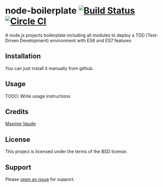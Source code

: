 # node-boilerplate [![Build Status](https://travis-ci.org/mvaude/node-boilerplate.svg?branch=master)](https://travis-ci.org/mvaude/node-boilerplate)[![Circle CI](https://circleci.com/gh/mvaude/node-boilerplate/tree/master.svg?style=svg)](https://circleci.com/gh/mvaude/node-boilerplate/tree/master)

A node.js projects boilerplate including all modules to deploy a TDD (Test-Driven Development) environment with ES6 and ES7 features

## Installation

You can just install it manually from github.

## Usage

TODO: Write usage instructions

## Credits

[Maxime Vaude](http://mvaude.com)

## License

This project is licensed under the terms of the BSD license.

## Support

Please [open an issue](https://github.com/myNodeModules/node-bitstamp/issues/new) for support.
